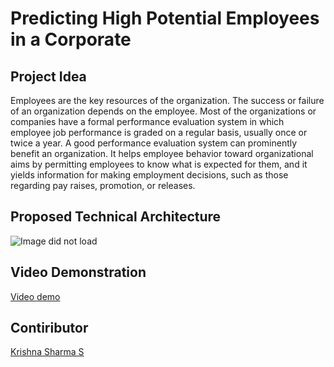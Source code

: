 # Predicting High Potential Employees in a Corporate

## Project Idea

Employees are the key resources of the organization. The success or failure of an organization depends on the employee. Most of the organizations or companies have a formal performance evaluation system in which employee job performance is graded on a regular basis, usually once or twice a year. A good performance evaluation system can prominently benefit an organization. It helps employee behavior toward organizational aims by permitting employees to know what is expected for them, and it yields information for making employment decisions, such as those regarding pay raises, promotion, or releases.
## Proposed Technical Architecture
![ Image did not load](https://github.com/[username]/[reponame]/blob/[branch]/image.jpg?raw=true)
## Video Demonstration
[Video demo](https://drive.google.com/file/d/1GtnCXaT0cMBc8xVgdql7B9Mn4j9uvZU3/view?usp=sharing)
## Contiributor
[Krishna Sharma S](https://www.github.com/krishna16sharma)
